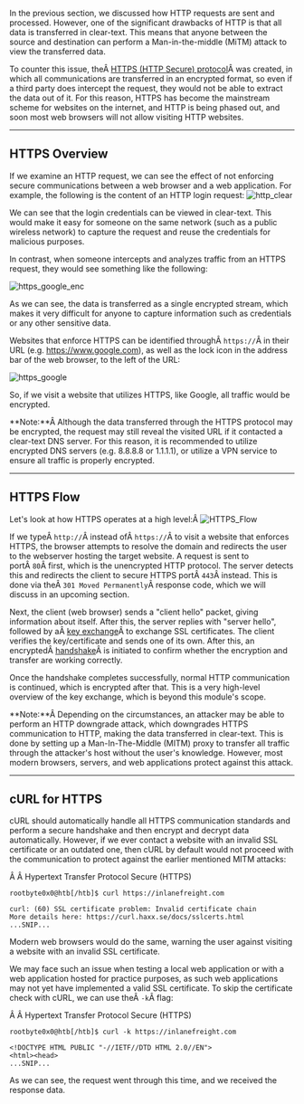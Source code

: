 ﻿---
sticker: lucide//curly-braces
---
In the previous section, we discussed how HTTP requests are sent and processed. However, one of the significant drawbacks of HTTP is that all data is transferred in clear-text. This means that anyone between the source and destination can perform a Man-in-the-middle (MiTM) attack to view the transferred data.

To counter this issue, theÂ [HTTPS (HTTP Secure) protocol](https://tools.ietf.org/html/rfc2660)Â was created, in which all communications are transferred in an encrypted format, so even if a third party does intercept the request, they would not be able to extract the data out of it. For this reason, HTTPS has become the mainstream scheme for websites on the internet, and HTTP is being phased out, and soon most web browsers will not allow visiting HTTP websites.

---

## HTTPS Overview

If we examine an HTTP request, we can see the effect of not enforcing secure communications between a web browser and a web application. For example, the following is the content of an HTTP login request:
![http_clear](https://academy.hackthebox.com/storage/modules/35/https_clear.png)

We can see that the login credentials can be viewed in clear-text. This would make it easy for someone on the same network (such as a public wireless network) to capture the request and reuse the credentials for malicious purposes.

In contrast, when someone intercepts and analyzes traffic from an HTTPS request, they would see something like the following:

![https_google_enc](https://academy.hackthebox.com/storage/modules/35/https_google_enc.png)

As we can see, the data is transferred as a single encrypted stream, which makes it very difficult for anyone to capture information such as credentials or any other sensitive data.

Websites that enforce HTTPS can be identified throughÂ `https://`Â in their URL (e.g. https://www.google.com), as well as the lock icon in the address bar of the web browser, to the left of the URL:

![https_google](https://academy.hackthebox.com/storage/modules/35/https_google.png)

So, if we visit a website that utilizes HTTPS, like Google, all traffic would be encrypted.

**Note:**Â Although the data transferred through the HTTPS protocol may be encrypted, the request may still reveal the visited URL if it contacted a clear-text DNS server. For this reason, it is recommended to utilize encrypted DNS servers (e.g. 8.8.8.8 or 1.1.1.1), or utilize a VPN service to ensure all traffic is properly encrypted.

---

## HTTPS Flow

Let's look at how HTTPS operates at a high level:Â ![HTTPS_Flow](https://academy.hackthebox.com/storage/modules/35/HTTPS_Flow.png)

If we typeÂ `http://`Â instead ofÂ `https://`Â to visit a website that enforces HTTPS, the browser attempts to resolve the domain and redirects the user to the webserver hosting the target website. A request is sent to portÂ `80`Â first, which is the unencrypted HTTP protocol. The server detects this and redirects the client to secure HTTPS portÂ `443`Â instead. This is done via theÂ `301 Moved Permanently`Â response code, which we will discuss in an upcoming section.

Next, the client (web browser) sends a "client hello" packet, giving information about itself. After this, the server replies with "server hello", followed by aÂ [key exchange](https://en.wikipedia.org/wiki/Key_exchange)Â to exchange SSL certificates. The client verifies the key/certificate and sends one of its own. After this, an encryptedÂ [handshake](https://www.cloudflare.com/learning/ssl/what-happens-in-a-tls-handshake)Â is initiated to confirm whether the encryption and transfer are working correctly.

Once the handshake completes successfully, normal HTTP communication is continued, which is encrypted after that. This is a very high-level overview of the key exchange, which is beyond this module's scope.

**Note:**Â Depending on the circumstances, an attacker may be able to perform an HTTP downgrade attack, which downgrades HTTPS communication to HTTP, making the data transferred in clear-text. This is done by setting up a Man-In-The-Middle (MITM) proxy to transfer all traffic through the attacker's host without the user's knowledge. However, most modern browsers, servers, and web applications protect against this attack.

---

## cURL for HTTPS

cURL should automatically handle all HTTPS communication standards and perform a secure handshake and then encrypt and decrypt data automatically. However, if we ever contact a website with an invalid SSL certificate or an outdated one, then cURL by default would not proceed with the communication to protect against the earlier mentioned MITM attacks:

Â Â Hypertext Transfer Protocol Secure (HTTPS)

```shell-session
rootbyte0x0@htb[/htb]$ curl https://inlanefreight.com

curl: (60) SSL certificate problem: Invalid certificate chain
More details here: https://curl.haxx.se/docs/sslcerts.html
...SNIP...
```

Modern web browsers would do the same, warning the user against visiting a website with an invalid SSL certificate.

We may face such an issue when testing a local web application or with a web application hosted for practice purposes, as such web applications may not yet have implemented a valid SSL certificate. To skip the certificate check with cURL, we can use theÂ `-k`Â flag:

Â Â Hypertext Transfer Protocol Secure (HTTPS)

```shell-session
rootbyte0x0@htb[/htb]$ curl -k https://inlanefreight.com

<!DOCTYPE HTML PUBLIC "-//IETF//DTD HTML 2.0//EN">
<html><head>
...SNIP...
```

As we can see, the request went through this time, and we received the response data.

